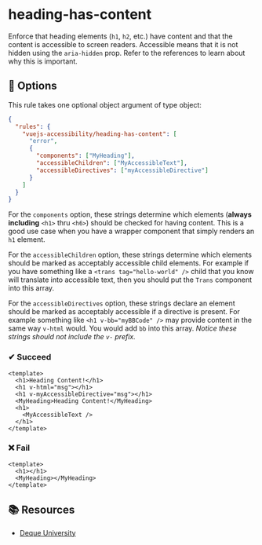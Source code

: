 # heading-has-content

Enforce that heading elements (`h1`, `h2`, etc.) have content and that the content is accessible to screen readers. Accessible means that it is not hidden using the `aria-hidden` prop. Refer to the references to learn about why this is important.

## 🔧 Options

This rule takes one optional object argument of type object:

```json
{
  "rules": {
    "vuejs-accessibility/heading-has-content": [
      "error",
      {
        "components": ["MyHeading"],
        "accessibleChildren": ["MyAccessibleText"],
        "accessibleDirectives": ["myAccessibleDirective"]
      }
    ]
  }
}
```

For the `components` option, these strings determine which elements (**always including** `<h1>` thru `<h6>`) should be checked for having content. This is a good use case when you have a wrapper component that simply renders an `h1` element.

For the `accessibleChildren` option, these strings determine which elements should be marked as acceptably accessible child elements. For example if you have something like a `<trans tag="hello-world" />` child that you know will translate into accessible text, then you should put the `Trans` component into this array.

For the `accessibleDirectives` option, these strings declare an element should be marked as acceptably accessible if a directive is present. For example something like `<h1 v-bb="myBBCode" />` may provide content in the same way `v-html` would. You would add `bb` into this array. _Notice these strings should not include the `v-` prefix._

### ✔ Succeed

```vue
<template>
  <h1>Heading Content!</h1>
  <h1 v-html="msg"></h1>
  <h1 v-myAccessibleDirective="msg"></h1>
  <MyHeading>Heading Content!</MyHeading>
  <h1>
    <MyAccessibleText />
  </h1>
</template>
```

### ❌ Fail

```vue
<template>
  <h1></h1>
  <MyHeading></MyHeading>
</template>
```

## 📚 Resources

- [Deque University](https://dequeuniversity.com/rules/axe/1.1/empty-heading)
